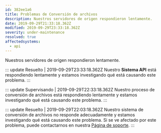 ```yaml
---
id: 382ee1a6
title: Problemas de Conversión de archivos
description: Nuestros servidores de origen respondieron lentamente.
date: 2019-09-29T21:33:18.362Z
modified: 2019-09-29T23:33:18.362Z
severity: under-maintenance
resolved: true
affectedsystems:
  - api
---
```


Nuestros servidores de origen respondieron lentamente.


::: update Resuelto | 2019-09-29T23:33:18.362Z
Nuestro **Sistema API** está respondiendo lentamente y estamos investigando qué está causando este problema.
:::

::: update Supervisando | 2019-09-29T22:33:18.362Z
Nuestro proceso de conversión de archivos está respondiendo lentamente y estamos investigando qué está causando este problema.
:::

::: update Resuelto | 2019-09-29T22:03:18.362Z
Nuestro sistema de conversión de archivos no responde adecuadamente y estamos investigando qué está causando este problema. Si se ve afectado por este problema, puede contactarnos en nuestra [Página de soporte](https://statusfy.marquez.co).
:::


